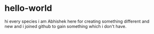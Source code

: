 # hello-world
hi every species
i am Abhishek here for creating something different and new and i joined github to gain something which i don't have.
